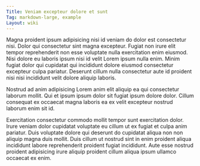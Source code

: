```yaml
---
Title: Veniam excepteur dolore et sunt
Tag: markdown-large, example
Layout: wiki
---
```

Magna proident ipsum adipisicing nisi id veniam do dolor est consectetur nisi. Dolor qui consectetur sint magna excepteur. Fugiat non irure elit tempor reprehenderit non esse voluptate nulla exercitation enim eiusmod. Nisi dolore eu laboris ipsum nisi id velit Lorem ipsum nulla enim. Minim fugiat dolor qui cupidatat qui incididunt dolore eiusmod consectetur excepteur culpa pariatur. Deserunt cillum nulla consectetur aute id proident nisi nisi incididunt velit dolore aliquip laboris.

Nostrud ad anim adipisicing Lorem anim elit aliquip ea qui consectetur laborum mollit. Qui et ipsum ipsum dolor sit fugiat ipsum dolore dolor. Cillum consequat ex occaecat magna laboris ea ex velit excepteur nostrud laborum enim sit id.

Exercitation consectetur commodo mollit tempor sunt exercitation dolor. Irure veniam dolor cupidatat voluptate eu cillum ut ex fugiat et culpa anim pariatur. Duis voluptate dolore qui deserunt do cupidatat aliqua non non aliquip magna duis mollit. Duis cillum ut nostrud sint in enim proident aliqua incididunt labore reprehenderit proident fugiat incididunt. Aute esse nostrud proident adipisicing irure aliquip proident cillum aliqua ipsum ullamco occaecat ex enim.